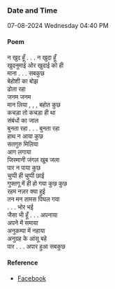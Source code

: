 ### Date and Time

07-08-2024 Wednesday 04:40 PM

#### Poem

न खुद हूँ . . . न खुदा हूँ <br />
खुदनुमाई ओर खुदाई को ही <br />
माना . . . सबकुछ <br />
बेहोशी का बोझ <br />
ढोता रहा <br />
जनम जनम <br />
मान लिया , , , बहोत कुछ <br />
कचड़ा तो कचड़ा ही था <br />
संबंधों का जाल <br />
बुनता रहा . . . बुनता रहा <br />
हाथ न आया कुछ <br />
सतगुरु मिलिया <br />
आग लगाया <br />
जिस्मानी जंगल खूब जला <br />
पार न पाया कुछ <br />
चुप्पी ही चुप्पी छाई <br />
गुफ्तगू में ही हो गया कुछ कुछ <br />
रहम नज़र क्या हुई <br />
तन मन तामस पिघल गया <br />
. . . भोर भई <br />
जैसा भी हूँ . . . अपनाया <br />
अपने में समाया <br />
अनुकम्पा में नहाया <br />
अनुग्रह के आंसू बहे <br />
पार . . . अपार हुआ सबकुछ

#### Reference

* [Facebook](https://www.facebook.com/share/v/fHC1HHpiGct7tUcs/?mibextid=FQVVTg)
